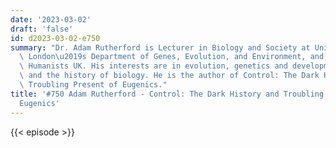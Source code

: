 ```yaml
---
date: '2023-03-02'
draft: 'false'
id: d2023-03-02-e750
summary: "Dr. Adam Rutherford is Lecturer in Biology and Society at University College\
  \ London\u2019s Department of Genes, Evolution, and Environment, and President of\
  \ Humanists UK. His interests are in evolution, genetics and developmental biology,\
  \ and the history of biology. He is the author of Control: The Dark History and\
  \ Troubling Present of Eugenics."
title: '#750 Adam Rutherford - Control: The Dark History and Troubling Present of
  Eugenics'
---
```

{{< episode >}}
